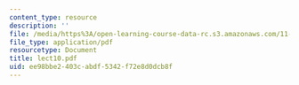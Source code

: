 ```yaml
---
content_type: resource
description: ''
file: /media/https%3A/open-learning-course-data-rc.s3.amazonaws.com/11-947-history-and-theory-of-historic-preservation-spring-2007/ee98bbe2403cabdf5342f72e8d0dcb8f_lect10.pdf
file_type: application/pdf
resourcetype: Document
title: lect10.pdf
uid: ee98bbe2-403c-abdf-5342-f72e8d0dcb8f
---
```

